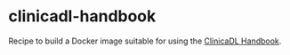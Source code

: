 # clinicadl-handbook

Recipe to build a Docker image suitable for using the [ClinicaDL Handbook](https://aramislab.paris.inria.fr/clinicadl/tuto/2023/html/).